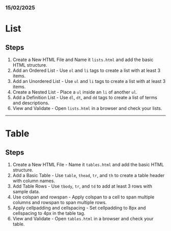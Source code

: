 ### **15/02/2025**

# List

## Steps

1. Create a New HTML File and Name it `lists.html` and add the basic HTML structure.
2. Add an Ordered List - Use `ol` and `li` tags to create a list with at least 3 items.
3. Add an Unordered List - Use `ul` and `li` tags to create a list with at least 3 items.
4. Create a Nested List - Place a `ul` inside an `li` of another `ul`.
5. Add a Definition List - Use `dl`, `dt`, and `dd` tags to create a list of terms and descriptions.
6. View and Validate - Open `lists.html` in a browser and check your lists.

---

# Table

## Steps

1. Create a New HTML File - Name it `tables.html` and add the basic HTML structure.
2. Add a Basic Table - Use `table`, `thead`, `tr`, and `th` to create a table header with column names.
3. Add Table Rows - Use `tbody`, `tr`, and `td` to add at least 3 rows with sample data.
4. Use colspan and rowspan - Apply colspan to a cell to span multiple columns and rowspan to span multiple rows.
5. Apply cellpadding and cellspacing - Set cellpadding to 8px and cellspacing to 4px in the table tag.
6. View and Validate - Open `tables.html` in a browser and check your table.
